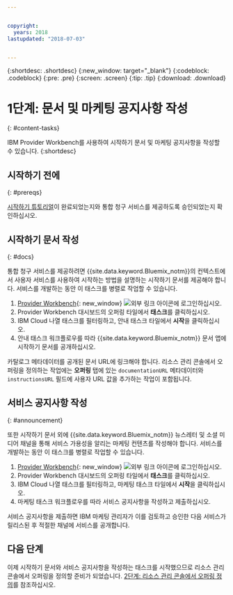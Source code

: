 ```yaml
---


copyright:
  years: 2018
lastupdated: "2018-07-03"


---
```


{:shortdesc: .shortdesc}
{:new_window: target="_blank"}
{:codeblock: .codeblock}
{:pre: .pre}
{:screen: .screen}
{:tip: .tip}
{:download: .download}

# 1단계: 문서 및 마케팅 공지사항 작성
{: #content-tasks}

IBM Provider Workbench를 사용하여 시작하기 문서 및 마케팅 공지사항을 작성할 수 있습니다.
{:shortdesc}

## 시작하기 전에
{: #prereqs}

[시작하기 튜토리얼](/docs/third-party/index.html)이 완료되었는지와 통합 청구 서비스를 제공하도록 승인되었는지 확인하십시오.

## 시작하기 문서 작성
{: #docs}

통합 청구 서비스를 제공하려면 {{site.data.keyword.Bluemix_notm}}의 컨텍스트에서 사용자 서비스를 사용하여 시작하는 방법을 설명하는 시작하기 문서를 제공해야 합니다. 서비스를 개발하는 동안 이 태스크를 병렬로 작업할 수 있습니다.

1. [Provider Workbench](https://www.ibm.com/marketplace/workbench/){: new_window} ![외부 링크 아이콘](../icons/launch-glyph.svg "외부 링크 아이콘")에 로그인하십시오.
2. Provider Workbench 대시보드의 오퍼링 타일에서 **태스크**를 클릭하십시오.
3. IBM Cloud 나열 태스크를 필터링하고, 안내 태스크 타일에서 **시작**을 클릭하십시오.
4. 안내 태스크 워크플로우를 따라 {{site.data.keyword.Bluemix_notm}} 문서 앱에 시작하기 문서를 공개하십시오.

카탈로그 메타데이터를 공개된 문서 URL에 링크해야 합니다. 리소스 관리 콘솔에서 오퍼링을 정의하는 작업에는 **오퍼링** 탭에 있는 `documentationURL` 메타데이터와 `instructionsURL` 필드에 사용자 URL 값을 추가하는 작업이 포함됩니다.

## 서비스 공지사항 작성
{: #announcement}

또한 시작하기 문서 외에 {{site.data.keyword.Bluemix_notm}} 뉴스레터 및 소셜 미디어 채널을 통해 서비스 가용성을 알리는 마케팅 컨텐츠를 작성해야 합니다. 서비스를 개발하는 동안 이 태스크를 병렬로 작업할 수 있습니다.

1. [Provider Workbench](https://www.ibm.com/marketplace/workbench/){: new_window} ![외부 링크 아이콘](../icons/launch-glyph.svg "외부 링크 아이콘")에 로그인하십시오.
2. Provider Workbench 대시보드의 오퍼링 타일에서 **태스크**를 클릭하십시오.
3. IBM Cloud 나열 태스크를 필터링하고, 마케팅 태스크 타일에서 **시작**을 클릭하십시오.
4. 마케팅 태스크 워크플로우를 따라 서비스 공지사항을 작성하고 제출하십시오.

서비스 공지사항을 제출하면 IBM 마케팅 관리자가 이를 검토하고 승인한 다음 서비스가 릴리스된 후 적절한 채널에 서비스를 공개합니다.

## 다음 단계

이제 시작하기 문서와 서비스 공지사항을 작성하는 태스크를 시작했으므로 리소스 관리 콘솔에서 오퍼링을 정의할 준비가 되었습니다. [2단계: 리소스 관리 콘솔에서 오퍼링 정의](/docs/third-party/cis2-rmc-define.html)를 참조하십시오.
